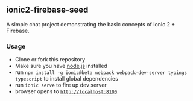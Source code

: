 ## ionic2-firebase-seed

A simple chat project demonstrating the basic concepts of Ionic 2 + Firebase.

### Usage
- Clone or fork this repository
- Make sure you have [node.js](https://nodejs.org/) installed
- run `npm install -g ionic@beta webpack webpack-dev-server typings typescript` to install global dependencies
- run `ionic serve` to fire up dev server
- browser opens to [`http://localhost:8100`](http://localhost:8100)
